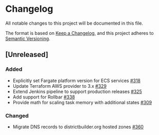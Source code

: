 # Changelog
All notable changes to this project will be documented in this file.

The format is based on [Keep a Changelog](https://keepachangelog.com/en/1.0.0/),
and this project adheres to [Semantic Versioning](https://semver.org/spec/v2.0.0.html).

## [Unreleased]
### Added
- Explicitly set Fargate platform version for ECS services [#318](https://github.com/PublicMapping/districtbuilder/pull/318)
- Update Terraform AWS provider to 3.x [#329](https://github.com/PublicMapping/districtbuilder/pull/329)
- Extend Jenkins pipeline to support production releases [#325](https://github.com/PublicMapping/districtbuilder/pull/325)
- Add support for Rollbar [#338](https://github.com/PublicMapping/districtbuilder/pull/338)
- Provide math for scaling task memory with additional states [#309](https://github.com/PublicMapping/districtbuilder/pull/309)

### Changed
- Migrate DNS records to districtbuilder.org hosted zones [#360](https://github.com/PublicMapping/districtbuilder/pull/360)
